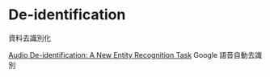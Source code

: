 # De-identification
資料去識別化

[Audio De-identification: A New Entity Recognition Task](https://arxiv.org/pdf/1903.07037.pdf)
Google 語音自動去識別

